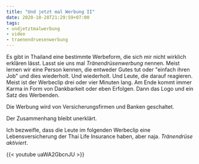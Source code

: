 ```yaml
---
title: "Und jetzt mal Werbung II"
date: 2020-10-28T21:29:59+07:00
tags:
- undjetztmalwerbung
- video
- traenendruesenwerbung
---
```


Es gibt in Thailand eine bestimmte Werbeform, die sich mir nicht wirklich erkl&auml;ren l&auml;sst. Lasst sie uns mal *Tr&auml;nendr&uuml;senwerbung* nennen. Meist lernen wir eine Person kennen, die entweder Gutes tut oder "einfach ihren Job" und dies wiederholt. Und wiederholt. Und Leute, die darauf reagieren. Meist ist der Werbeclip drei oder vier Minuten lang. Am Ende kommt immer Karma in Form von Dankbarkeit oder eben Erfolgen. Dann das Logo und ein Satz des Werbenden. 

Die Werbung wird von Versicherungsfirmen und Banken geschaltet. 

Der Zusammenhang bleibt unerkl&auml;rt.

Ich bezweifle, dass die Leute im folgenden Werbeclip eine Lebensversicherung der Thai Life Insurance haben, aber naja. *Tr&auml;nendr&uuml;se aktiviert*. 

{{< youtube uaWA2GbcnJU >}}


